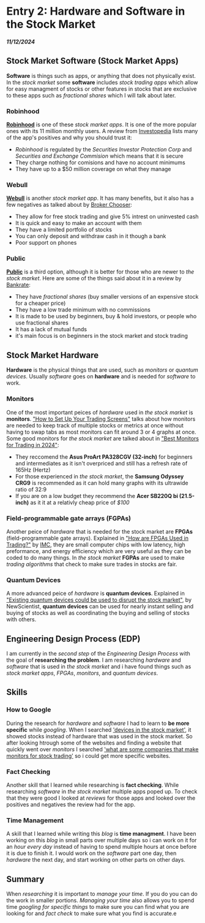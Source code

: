 # Entry 2: Hardware and Software in the Stock Market
##### 11/12/2024

## Stock Market Software (Stock Market Apps)
**Software** is things such as apps, or anything that does not physically exist. In the _stock market_ some **software** includes _stock trading apps_ which allow for easy managment of stocks or other features in stocks that are exclusive to these apps such as _fractional shares_ which I will talk about later.

### Robinhood

[**Robinhood**](https://robinhood.com/us/en/) is one of these _stock market apps_. It is one of the more popular ones with its 11 million monthly users. A review from [Investopedia](https://www.investopedia.com/investing/is-robinhood-safe/#:~:text=The%20trading%20platform%20Robinhood%20is,amounts%20for%20cash%20and%20securities) lists many of the app's positives and why you should trust it:

* _Robinhood_ is regulated by the _Securities Investor Protection Corp_ and _Securities and Exchange Commision_ which means that it is secure
* They charge nothing for comisions and have no account minimums
* They have up to a $50 million coverage on what they manage

### Webull

[**Webull**](https://www.webull.com/) is another _stock market app_. It has many benefits, but it also has a few negatives as talked about by [Broker Chooser](https://brokerchooser.com/broker-reviews/webull-review#:~:text=Webull%20is%20a%20legit%20brokerage,not%20publish%20any%20financial%20information):

* They allow for free stock trading and give 5% intrest on uninvested cash
* It is quick and easy to make an account with them
* They have a limited portfolio of stocks
* You can only deposit and withdraw cash in it though a bank
* Poor support on phones

### Public

[**Public**](https://public.com/?wpsrc=Organic+Search&wpsn=www.google.com) is a third option, although it is better for those who are newer to _the stock market_. Here are some of the things said about it in a review by [Bankrate](https://www.bankrate.com/investing/public-review/?tpt=b):

* They have _fractional shares_ (buy smaller versions of an expensive stock for a cheaper price)
* They have a low trade minimum with no commissions
* It is made to be used by beginners, buy & hold investors, or people who use fractional shares
* It has a lack of mutual funds
* it's main focus is on beginners in the stock market and stock trading

## Stock Market Hardware

**Hardware** is the physical things that are used, such as _monitors_ or _quantum devices_. Usually _software_ goes on **hardware** and is needed for _software_ to work.

### Monitors

One of the most important peices of _hardware_ used in _the stock market_ is **monitors**. ["How to Set Up Your Trading Screens"](https://www.investopedia.com/articles/active-trading/081215/how-set-your-trading-screens.asp#:~:text=Given%20that%20the%20average%20monitor,to%20switch%20between%20different%20windows) talks about how monitors are needed to keep track of multiple stocks or metrics at once without having to swap tabs as most monitors can fit around 3 or 4 graphs at once. Some good monitors for _the stock market_ are talked about in ["Best Monitors for Trading in 2024"](https://www.techradar.com/pro/best-monitors-for-trading-in-year#:~:text=The%20Asus%20ProArt%2032%2Dinch,a%20responsive%20and%20sharp%20monitor):

* They reccomend the **Asus ProArt PA328CGV (32-inch)** for beginners and intermediates as it isn't overpriced and still has a refresh rate of 165Hz (Hertz)
* For those experienced in _the stock market_, the **Samsung Odyssey CRG9** is recommended as it can hold many graphs with its ultrawide ratio of 32:9
* If you are on a low budget they recommend the **Acer SB220Q bi (21.5-inch)** as it it at a relativly cheap price of _$100_

### Field-programmable gate arrays (FGPAs)

Another peice of _hardware_ that is needed for the stock market are **FPGAs** (field-programmable gate arrays). Explained in ["How are FPGAs Used in Trading?"](https://www.imc.com/us/articles/how-are-fpgas-used-in-trading) by [IMC](https://www.imc.com/us), they are small computer chips with low latency, high preformance, and energy efficiency which are very useful as they can be coded to do many things. In _the stock market_ **FGPAs** are used to make _trading algorithms_ that check to make sure trades in stocks are fair.

### Quantum Devices

A more advanced peice of _hardware_ is **quantum devices**. Explained in ["Existing quantum devices could be used to disrupt the stock market"](https://www.newscientist.com/article/2443170-existing-quantum-devices-could-be-used-to-disrupt-the-stock-market/), by NewScientist, **quantum devices** can be used for nearly instant selling and buying of stocks as well as coordinating the buying and selling of stocks with others. 

## Engineering Design Process (EDP)

I am currently in the _second step_ of the _Engineering Design Process_ with the goal of **researching the problem**. I am researching _hardware_ and _software_ that is used in _the stock market_ and i have found things such as _stock market apps_, _FPGAs_, _monitors_, and _quantum devices_.

## Skills

### How to Google

During the research for _hardware_ and _software_ I had to learn to **be more specific** while _googling_. When I searched ['devices in the stock market'](https://www.google.com/search?q=devices+in+the+stock+market&sca_esv=f9749d82eb8de094&rlz=1C5GCCM_en&biw=2048&bih=1064&ei=otIfZ9_OLs6s5NoPwtaP6AM&ved=0ahUKEwjfp7Ce1bGJAxVOFlkFHULrAz0Q4dUDCA8&uact=5&oq=devices+in+the+stock+market&gs_lp=Egxnd3Mtd2l6LXNlcnAiG2RldmljZXMgaW4gdGhlIHN0b2NrIG1hcmtldDIKEAAYsAMY1gQYRzIKEAAYsAMY1gQYRzIKEAAYsAMY1gQYRzIKEAAYsAMY1gQYRzIKEAAYsAMY1gQYRzIKEAAYsAMY1gQYRzIKEAAYsAMY1gQYRzIKEAAYsAMY1gQYR0ivCVDIB1jIB3ABeACQAQCYATqgAXOqAQEyuAEDyAEA-AEBmAICoAJCmAMA4gMFEgExIECIBgGQBgiSBwEyoAesCw&sclient=gws-wiz-serp&safe=active&ssui=on), it showed stocks instead of hardware that was used in the stock market. So after looking htrough some of the websites and finding a website that quickly went over _monitors_ I searched ['what are some companies that make monitors for stock trading'](https://www.google.com/search?q=what+are+some+companies+that+make+monitors+for+stock+trading&rlz=1C1CHBF_enUS904US904&oq=what+are+some+companies+that+make+monitors+for+stock+trading&gs_lcrp=EgZjaHJvbWUyCQgAEEUYORigATIHCAEQIRigATIHCAIQIRifBdIBCDg4MDNqMGo3qAIAsAIA&sourceid=chrome&ie=UTF-8&safe=active&ssui=on) so i could get more specific websites.

### Fact Checking

Another skill that I learned while researching is **fact checking**. While researching _software_ in _the stock market_ multiple apps poped up. To check that they were good I looked at _reviews_ for those apps and looked over the positives and negatives the review had for the app.

### Time Management

A skill that I learned while writing this _blog_ is **time managment**. I have been working on this _blog_ in small parts over multiple days so i can work on it for an _hour every day_ instead of having to spend multiple hours at once before it is due to finish it. I would work on the _software_ part one day, then _hardware_ the next day, and start working on other parts on other days.

## Summary

When _researching_ it is important to _manage your time_. If you do you can do the work in smaller portions. _Managing your time_ also allows you to spend time _googling for specific things_ to make sure you can find what you are looking for and _fact check_ to make sure what you find is accurate.e